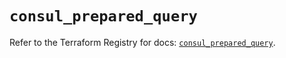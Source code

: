 # `consul_prepared_query`

Refer to the Terraform Registry for docs: [`consul_prepared_query`](https://registry.terraform.io/providers/hashicorp/consul/2.20.0/docs/resources/prepared_query).
